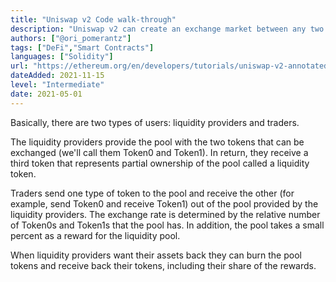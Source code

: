 ```yaml
---
title: "Uniswap v2 Code walk-through"
description: "Uniswap v2 can create an exchange market between any two ERC-20 tokens. In this article we will go over the source code for the contracts that implement this protocol."
authors: ["@ori_pomerantz"]
tags: ["DeFi","Smart Contracts"]
languages: ["Solidity"]
url: "https://ethereum.org/en/developers/tutorials/uniswap-v2-annotated-code/"
dateAdded: 2021-11-15
level: "Intermediate"
date: 2021-05-01
---
```


Basically, there are two types of users: liquidity providers and traders.

The liquidity providers provide the pool with the two tokens that can be exchanged (we'll call them Token0 and Token1). In return, they receive a third token that represents partial ownership of the pool called a liquidity token.

Traders send one type of token to the pool and receive the other (for example, send Token0 and receive Token1) out of the pool provided by the liquidity providers. The exchange rate is determined by the relative number of Token0s and Token1s that the pool has. In addition, the pool takes a small percent as a reward for the liquidity pool.

When liquidity providers want their assets back they can burn the pool tokens and receive back their tokens, including their share of the rewards.